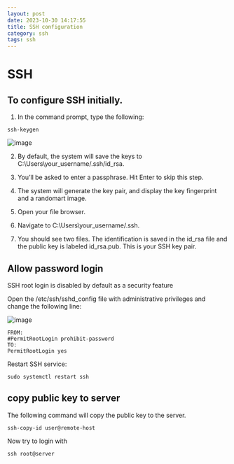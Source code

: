```yaml
---
layout: post
date: 2023-10-30 14:17:55
title: SSH configuration
category: ssh
tags: ssh
---
```


# SSH 

## To configure SSH initially.

1. In the command prompt, type the following:

```
ssh-keygen
```
![image](https://github.com/vijaidjearam/blog/assets/1507737/154a560a-ac89-4d44-a533-1a2172dc914e)

2. By default, the system will save the keys to C:\Users\your_username/.ssh/id_rsa.

3. You’ll be asked to enter a passphrase. Hit Enter to skip this step.

4. The system will generate the key pair, and display the key fingerprint and a randomart image.

5. Open your file browser.

6. Navigate to C:\Users\your_username/.ssh.

7. You should see two files. The identification is saved in the id_rsa file and the public key is labeled id_rsa.pub. This is your SSH key pair.

## Allow password login

SSH root login is disabled by default as a security feature

Open the /etc/ssh/sshd_config file with administrative privileges and change the following line:

![image](https://github.com/vijaidjearam/blog/assets/1507737/f2c3ed77-d7ed-41f0-a3ee-cd8a0d0c2a17)

```
FROM:
#PermitRootLogin prohibit-password
TO:
PermitRootLogin yes
```

Restart SSH service:

```
sudo systemctl restart ssh
```

## copy public key to server

The following command will copy the public key to the server.
```
ssh-copy-id user@remote-host
```
Now try to login with 

```
ssh root@server
```


